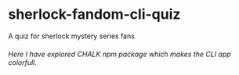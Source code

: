 # sherlock-fandom-cli-quiz

A quiz for sherlock mystery series fans

###### Here I have explored CHALK npm package which makes the CLI app colorfull.
